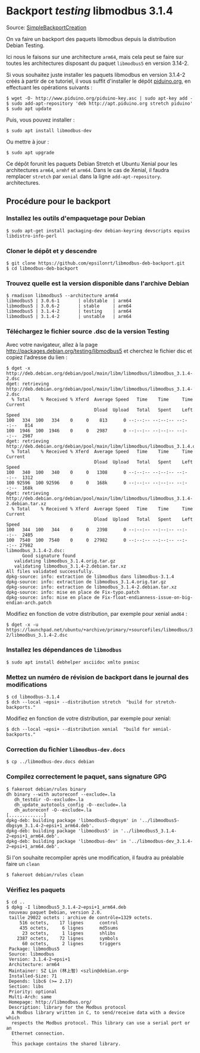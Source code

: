 # Backport _testing_ libmodbus 3.1.4

Source: [SimpleBackportCreation](https://wiki.debian.org/fr/SimpleBackportCreation)

On va faire un backport des paquets  libmodbus depuis la distribution Debian 
Testing.  

Ici nous le faisons sur une architecture `arm64`, mais cela peut se faire sur 
toutes les architectures disposant du paquet `libmodbus5` en version 3.14-2.

Si vous souhaitez juste installer les paquets libmodbus en version 3.1.4-2 créés à 
partir de ce tutoriel, il vous suffit d'installer le dépôt 
[piduino.org](http://apt.piduino.org), en effectuant les opérations suivants :

    $ wget -O- http://www.piduino.org/piduino-key.asc | sudo apt-key add -
    $ sudo add-apt-repository 'deb http://apt.piduino.org stretch piduino'
    $ sudo apt update

Puis, vous pouvez installer :

    $ sudo apt install libmodbus-dev

Ou mettre à jour :

    $ sudo apt upgrade

Ce dépôt forunit les paquets Debian Stretch et Ubuntu Xenial pour les 
architectures `arm64`, `armhf` et `arm64`. Dans le cas de Xenial, il faudra 
remplacer `stretch` par `xenial` dans la ligne `add-apt-repository`.
architectures.

## Procédure pour le backport

### Installez les outils d'empaquetage pour Debian

    $ sudo apt-get install packaging-dev debian-keyring devscripts equivs libdistro-info-perl

### Cloner le dépôt et y descendre

    $ git clone https://github.com/epsilonrt/libmodbus-deb-backport.git
    $ cd libmodbus-deb-backport

### Trouvez quelle est la version disponible dans l'archive Debian

    $ rmadison libmodbus5 --architecture arm64
    libmodbus5 | 3.0.6-1       | oldstable  | arm64
    libmodbus5 | 3.0.6-2       | stable     | arm64
    libmodbus5 | 3.1.4-2       | testing    | arm64
    libmodbus5 | 3.1.4-2       | unstable   | arm64

### Téléchargez le fichier source .dsc de la version Testing

Avec votre navigateur, allez à la page http://packages.debian.org/testing/libmodbus5 
et cherchez le fichier dsc et copiez l'adresse du lien : 


    $ dget -x http://deb.debian.org/debian/pool/main/libm/libmodbus/libmodbus_3.1.4-2.dsc
    dget: retrieving http://deb.debian.org/debian/pool/main/libm/libmodbus/libmodbus_3.1.4-2.dsc
      % Total    % Received % Xferd  Average Speed   Time    Time     Time  Current
                                     Dload  Upload   Total   Spent    Left  Speed
    100   334  100   334    0     0    813      0 --:--:-- --:--:-- --:--:--   814
    100  1946  100  1946    0     0   2987      0 --:--:-- --:--:-- --:--:--  2987
    dget: retrieving http://deb.debian.org/debian/pool/main/libm/libmodbus/libmodbus_3.1.4.orig.tar.gz
      % Total    % Received % Xferd  Average Speed   Time    Time     Time  Current
                                     Dload  Upload   Total   Spent    Left  Speed
    100   340  100   340    0     0   1308      0 --:--:-- --:--:-- --:--:--  1312
    100 92596  100 92596    0     0   168k      0 --:--:-- --:--:-- --:--:--  168k
    dget: retrieving http://deb.debian.org/debian/pool/main/libm/libmodbus/libmodbus_3.1.4-2.debian.tar.xz
      % Total    % Received % Xferd  Average Speed   Time    Time     Time  Current
                                     Dload  Upload   Total   Spent    Left  Speed
    100   344  100   344    0     0   2398      0 --:--:-- --:--:-- --:--:--  2405
    100  7540  100  7540    0     0  27982      0 --:--:-- --:--:-- --:--:-- 27982
    libmodbus_3.1.4-2.dsc:
          Good signature found
       validating libmodbus_3.1.4.orig.tar.gz
       validating libmodbus_3.1.4-2.debian.tar.xz
    All files validated successfully.
    dpkg-source: info: extraction de libmodbus dans libmodbus-3.1.4
    dpkg-source: info: extraction de libmodbus_3.1.4.orig.tar.gz
    dpkg-source: info: extraction de libmodbus_3.1.4-2.debian.tar.xz
    dpkg-source: info: mise en place de Fix-typo.patch
    dpkg-source: info: mise en place de Fix-float-endianness-issue-on-big-endian-arch.patch

Modifiez en fonction de votre distribution, par exemple pour xenial `amd64` :

    $ dget -x -u https://launchpad.net/ubuntu/+archive/primary/+sourcefiles/libmodbus/3.1.4-2/libmodbus_3.1.4-2.dsc

### Installez les dépendances de `libmodbus`

    $ sudo apt install debhelper asciidoc xmlto psmisc

### Mettez un numéro de révision de backport dans le journal des modifications

    $ cd libmodbus-3.1.4
    $ dch --local ~epsi+ --distribution stretch  "build for stretch-backports."

Modifiez en fonction de votre distribution, par exemple pour xenial:

    $ dch --local ~epsi+ --distribution xenial  "build for xenial-backports."

### Correction du fichier `libmodbus-dev.docs`

    $ cp ../libmodbus-dev.docs debian

### Compilez correctement le paquet, sans signature GPG

    $ fakeroot debian/rules binary
    dh binary --with autoreconf --exclude=.la
       dh_testdir -O--exclude=.la
       dh_update_autotools_config -O--exclude=.la
       dh_autoreconf -O--exclude=.la
    [.............]
    dpkg-deb: building package 'libmodbus5-dbgsym' in '../libmodbus5-dbgsym_3.1.4-2~epsi+1_arm64.deb'.
    dpkg-deb: building package 'libmodbus5' in '../libmodbus5_3.1.4-2~epsi+1_arm64.deb'.
    dpkg-deb: building package 'libmodbus-dev' in '../libmodbus-dev_3.1.4-2~epsi+1_arm64.deb'.

Si l'on souhaite recompiler après une modification, il faudra au préalable faire un `clean`

    $ fakeroot debian/rules clean


### Vérifiez les paquets

    $ cd ..
    $ dpkg -I libmodbus5_3.1.4-2~epsi+1_arm64.deb 
     nouveau paquet Debian, version 2.0.
     taille 29022 octets : archive de contrôle=1329 octets.
         516 octets,    17 lignes      control              
         435 octets,     6 lignes      md5sums              
          23 octets,     1 lignes      shlibs               
        2387 octets,    72 lignes      symbols              
          60 octets,     2 lignes      triggers             
     Package: libmodbus5
     Source: libmodbus
     Version: 3.1.4-2~epsi+1
     Architecture: arm64
     Maintainer: SZ Lin (林上智) <szlin@debian.org>
     Installed-Size: 71
     Depends: libc6 (>= 2.17)
     Section: libs
     Priority: optional
     Multi-Arch: same
     Homepage: http://libmodbus.org/
     Description: library for the Modbus protocol
      A Modbus library written in C, to send/receive data with a device which
      respects the Modbus protocol. This library can use a serial port or an
      Ethernet connection.
      .
      This package contains the shared library.

